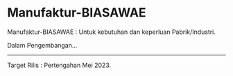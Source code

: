 # Manufaktur-BIASAWAE

Manufaktur-BIASAWAE : Untuk kebutuhan dan keperluan Pabrik/Industri.

Dalam Pengembangan... 

---

Target Rilis : Pertengahan Mei 2023.
